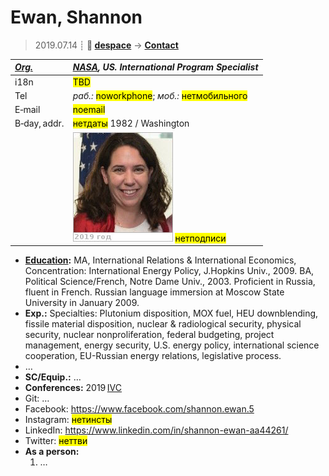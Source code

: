 # Ewan, Shannon
> 2019.07.14 ┊ **🚀 [despace](index.md)** → **[Contact](contact.md)**

|*[Org.](contact.md)*|*[NASA](zz_nasa.md), US. International Program Specialist*|
|:--|:--|
|i18n| <mark>TBD</mark> |
|Tel|*раб.:* <mark>noworkphone</mark>; *моб.:* <mark>нетмобильного</mark> |
|E‑mail| <mark>noemail</mark> |
|B‑day, addr.| <mark>нетдаты</mark> 1982 / Washington |
|| ![](f/contact/e/ewan_001_photo.jpg) <mark>нетподписи</mark> |

   - **[Education](edu.md):** MA, International Relations & International Economics, Concentration: International Energy Policy, J.Hopkins Univ., 2009. BA, Political Science/French, Notre Dame Univ., 2003. Proficient in Russia, fluent in French. Russian language immersion at Moscow State University in January 2009.
   - **Exp.:** Specialties: Plutonium disposition, MOX fuel, HEU downblending, fissile material disposition, nuclear & radiological security, physical security, nuclear nonproliferation, federal budgeting, project management, energy security, U.S. energy policy, international science cooperation, EU-Russian energy relations, legislative process.
   - …
   - **SC/Equip.:** …
   - **Conferences:** 2019 [IVC](ivc_2019.md)
   - Git: …
   - Facebook: <https://www.facebook.com/shannon.ewan.5>
   - Instagram: <mark>нетинсты</mark>
   - LinkedIn: <https://www.linkedin.com/in/shannon-ewan-aa44261/>
   - Twitter: <mark>неттви</mark>
   - **As a person:**
      1. …
